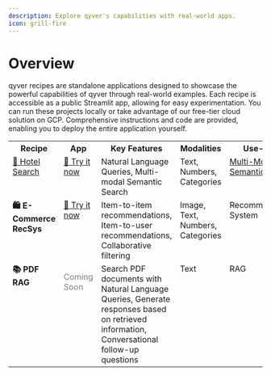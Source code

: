 ```yaml
---
description: Explore qyver's capabilities with real-world apps.
icon: grill-fire
---
```


# Overview

qyver recipes are standalone applications designed to showcase the powerful capabilities of qyver through real-world examples. Each recipe is accessible as a public Streamlit app, allowing for easy experimentation. You can run these projects locally or take advantage of our free-tier cloud solution on GCP. Comprehensive instructions and code are provided, enabling you to deploy the entire application yourself.


<style>
  table {
    width: 100%;
  }
  th, td {
    width: 16.67%; /* Default width for each column */
  }
  th.key-features, td.key-features {
    width: 33.34%; /* Double width for Key Features column */
  }
</style>

<table>
  <tr>
    <th valign="top">Recipe</th>
    <th valign="top">App</th>
    <th valign="top" class="key-features">Key Features</th>
    <th valign="top">Modalities</th>
    <th valign="top">Use-case</th>
  </tr>
  <tr>
    <td valign="top">
      <a href="./hotel-search.md">🏨 Hotel Search</a>
    </td>
    <td valign="top">
      <a href="https://hotel-search-recipe.qyver.io/">🚀 Try it now</a>
    </td>
    <td valign="top">
          Natural Language Queries, Multi-modal Semantic Search
    </td>
    <td valign="top">
          Text, Numbers, Categories
    </td>
    <td valign="top">
        <a href="./multi-modal-semantic-search.md">Multi-Modal Semantic Search</a>
    </td>
  </tr>
  <tr>
    <td valign="top">
      <strong>🛍️ E-Commerce RecSys</strong><br>
    </td>
    <td valign="top">
      <a href="https://e-commerce-recsys-recipe.qyver.io">🚀 Try it now</a>
    </td>
    <td valign="top">
          Item-to-item recommendations, Item-to-user recommendations, Collaborative filtering
    </td>
    <td valign="top">
          Image, Text, Numbers, Categories
    </td>
    <td valign="top">
        Recommendation System
    </td>
  </tr>
  <tr>
    <td valign="top">
      <strong>📚 PDF RAG</strong><br>
    </td>
    <td valign="top">
        <p style="color: gray;">Coming Soon</p>
    </td>
    <td valign="top">
        Search PDF documents with Natural Language Queries, Generate responses based on retrieved information, Conversational follow-up questions
    </td>
    <td valign="top">
          Text
    </td>
    <td valign="top">
        RAG
    </td>
  </tr>

</table>
